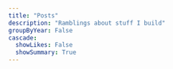 ```yaml
---
title: "Posts"
description: "Ramblings about stuff I build"
groupByYear: False
cascade:
  showLikes: False
  showSummary: True
---
```

